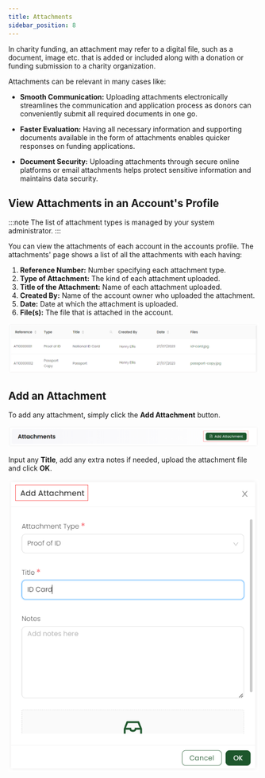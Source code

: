 ```yaml
---
title: Attachments
sidebar_position: 8
---
```


In charity funding, an attachment may refer to a digital file, such as a document, image etc. that is added or included along with a donation or funding submission to a charity organization. 

Attachments can be relevant in many cases like:

- **Smooth Communication:** Uploading attachments electronically streamlines the communication and application process as donors can conveniently submit all required documents in one go.

- **Faster Evaluation:** Having all necessary information and supporting documents available in the form of attachments enables quicker responses on funding applications.

- **Document Security:** Uploading attachments through secure online platforms or email attachments helps protect sensitive information and maintains data security.

## View Attachments in an Account's Profile

:::note
The list of attachment types is managed by your system administrator. 
:::

You can view the attachments of each account in the accounts profile. The attachments' page shows a list of all the attachments with each having:

1. **Reference Number:** Number specifying each attachment type.
2. **Type of Attachment:** The kind of each attachment uploaded.
3. **Title of the Attachment:** Name of each attachment uploaded.
4. **Created By:** Name of the account owner who uploaded the attachment.
5. **Date:** Date at which the attachment is uploaded.
6. **File(s):** The file that is attached in the account.

![Attachment List](./attachment-list.png)

## Add an Attachment

To add any attachment, simply click the **Add Attachment** button.

![Add Attachment Button](./add-button.png)

Input any **Title**, add any extra notes if needed, upload the attachment file and click **OK**.  

![Add Attachment](./add-attachment.png)
 
